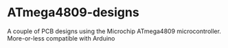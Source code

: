 # ATmega4809-designs
A couple of PCB designs using the Microchip ATmega4809 microcontroller.  More-or-less compatible with Arduino

